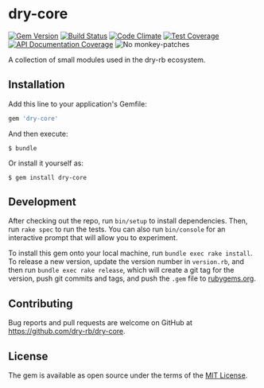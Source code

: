 [gitter]: https://gitter.im/dry-rb/chat
[gem]: https://rubygems.org/gems/dry-core
[travis]: https://travis-ci.org/dry-rb/dry-core
[code_climate]: https://codeclimate.com/github/dry-rb/dry-core
[inch]: http://inch-ci.org/github/dry-rb/dry-core

# dry-core

[![Gem Version](https://img.shields.io/gem/v/dry-core.svg)][gem]
[![Build Status](https://img.shields.io/travis/dry-rb/dry-core.svg)][travis]
[![Code Climate](https://img.shields.io/codeclimate/github/dry-rb/dry-core.svg)][code_climate]
[![Test Coverage](https://img.shields.io/codeclimate/coverage/github/dry-rb/dry-core.svg)][code_climate]
[![API Documentation Coverage](http://inch-ci.org/github/dry-rb/dry-core.svg)][inch]
![No monkey-patches](https://img.shields.io/badge/monkey--patches-0-brightgreen.svg)

A collection of small modules used in the dry-rb ecosystem.

## Installation

Add this line to your application's Gemfile:

```ruby
gem 'dry-core'
```

And then execute:

    $ bundle

Or install it yourself as:

    $ gem install dry-core

## Development

After checking out the repo, run `bin/setup` to install dependencies. Then, run `rake spec` to run the tests. You can also run `bin/console` for an interactive prompt that will allow you to experiment.

To install this gem onto your local machine, run `bundle exec rake install`. To release a new version, update the version number in `version.rb`, and then run `bundle exec rake release`, which will create a git tag for the version, push git commits and tags, and push the `.gem` file to [rubygems.org](https://rubygems.org).

## Contributing

Bug reports and pull requests are welcome on GitHub at https://github.com/dry-rb/dry-core.


## License

The gem is available as open source under the terms of the [MIT License](http://opensource.org/licenses/MIT).
